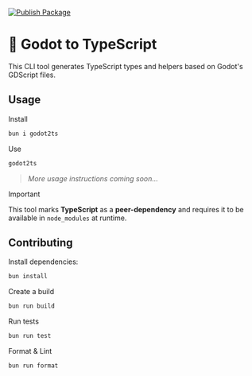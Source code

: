 [![Publish Package](https://github.com/rametta/godot2ts/actions/workflows/publish.yml/badge.svg)](https://github.com/rametta/godot2ts/actions/workflows/publish.yml)

# 🤖 Godot to TypeScript

This CLI tool generates TypeScript types and helpers based on Godot's GDScript files.

## Usage

Install

```sh
bun i godot2ts
```

Use

```sh
godot2ts
```

> *More usage instructions coming soon...*


> [!IMPORTANT]
> This tool marks **TypeScript** as a **peer-dependency** and requires it to be available in `node_modules` at runtime. 

## Contributing

Install dependencies:

```sh
bun install
```

Create a build

```sh
bun run build
```

Run tests

```sh
bun run test
```

Format & Lint

```sh
bun run format
```